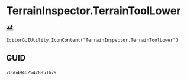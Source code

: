 # TerrainInspector.TerrainToolLower
![](/img/TerrainInspector.TerrainToolLower.png)

``` CSharp
EditorGUIUtility.IconContent("TerrainInspector.TerrainToolLower")
```
## GUID
```
7056494625428851679
```
